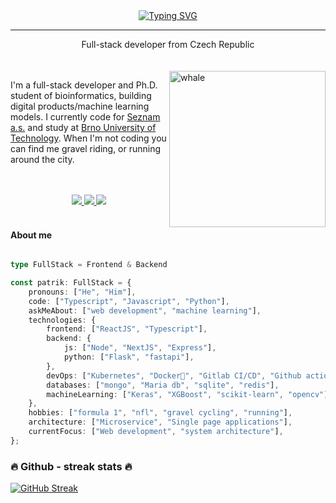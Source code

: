 <div align="center">
    <a href="https://git.io/typing-svg"><img src="https://readme-typing-svg.herokuapp.com?font=Fira+Code&pause=1000&color=00F754&center=true&width=435&lines=%3E+Hello+there%2C+I'am+Patrik!" alt="Typing SVG" /></a>
    <hr />
    Full-stack developer from Czech Republic
</div>

<br />



<br />
<img align="right" alt='whale' style="width: 250px;" src="https://media0.giphy.com/media/1QfiAtGHd1CS4HzaiU/giphy.gif?cid=ecf05e47inp2lsc1514u46xig44kmg3kksz1tceuv19c3txh&rid=giphy.gif&ct=g" />


<p align="left">
I'm a full-stack developer and Ph.D. student of bioinformatics, building digital products/machine learning models. I currently code for <a href="https://kariera.seznam.cz/">Seznam a.s.</a> and study at <a href="https://www.vut.cz/">Brno University of Technology</a>. When I'm not coding you can find me gravel riding, or running around the city.
</p>
<br />
<br />

<div align="center">
    <a href='https://www.linkedin.com/in/patrik-kaura-94524111b'>
        <img src="https://img.shields.io/badge/LinkedIn-0077B5?style=for-the-badge&logo=linkedin&logoColor=white" />
    </a>
    <a href='https://twitter.com/patrikkaura'>
        <img src="https://img.shields.io/badge/Twitter-1DA1F2?style=for-the-badge&logo=twitter&logoColor=white" />
    </a>
    <a href='https://www.strava.com/athletes/52535775'>
        <img src="https://img.shields.io/badge/Strava-orange?style=for-the-badge&logo=strava&logoColor=white" />
    </a>
</div>


<br />

#### About me
```typescript

type FullStack = Frontend & Backend

const patrik: FullStack = {
    pronouns: ["He", "Him"],
    code: ["Typescript", "Javascript", "Python"],
    askMeAbout: ["web development", "machine learning"],
    technologies: {
        frontend: ["ReactJS", "Typescript"],
        backend: {
            js: ["Node", "NextJS", "Express"],
            python: ["Flask", "fastapi"],
        },
        devOps: ["Kubernetes", "Docker🐳", "Gitlab CI/CD", "Github actions", "Nginx"],
        databases: ["mongo", "Maria db", "sqlite", "redis"],
        machineLearning: ["Keras", "XGBoost", "scikit-learn", "opencv"],
    },
    hobbies: ["formula 1", "nfl", "gravel cycling", "running"],
    architecture: ["Microservice", "Single page applications"],
    currentFocus: ["Web development", "system architecture"],
};
```


### 🔥 Github - streak stats 🔥

[![GitHub Streak](https://github-readme-streak-stats.herokuapp.com/?user=patrikkaura&theme=dark)](https://git.io/streak-stats)

